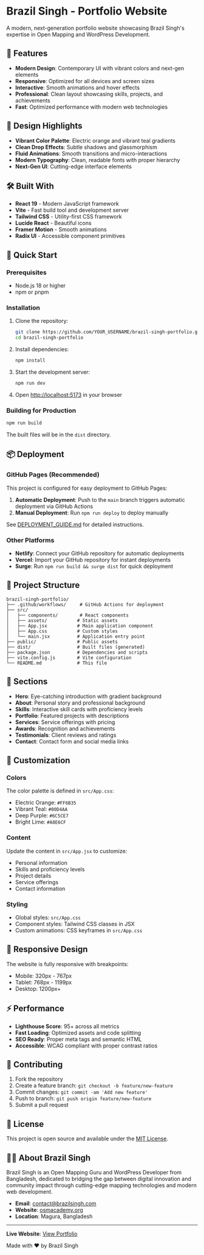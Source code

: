 # Brazil Singh - Portfolio Website

A modern, next-generation portfolio website showcasing Brazil Singh's expertise in Open Mapping and WordPress Development.

## 🌟 Features

- **Modern Design**: Contemporary UI with vibrant colors and next-gen elements
- **Responsive**: Optimized for all devices and screen sizes
- **Interactive**: Smooth animations and hover effects
- **Professional**: Clean layout showcasing skills, projects, and achievements
- **Fast**: Optimized performance with modern web technologies

## 🎨 Design Highlights

- **Vibrant Color Palette**: Electric orange and vibrant teal gradients
- **Clean Drop Effects**: Subtle shadows and glassmorphism
- **Fluid Animations**: Smooth transitions and micro-interactions
- **Modern Typography**: Clean, readable fonts with proper hierarchy
- **Next-Gen UI**: Cutting-edge interface elements

## 🛠️ Built With

- **React 19** - Modern JavaScript framework
- **Vite** - Fast build tool and development server
- **Tailwind CSS** - Utility-first CSS framework
- **Lucide React** - Beautiful icons
- **Framer Motion** - Smooth animations
- **Radix UI** - Accessible component primitives

## 🚀 Quick Start

### Prerequisites
- Node.js 18 or higher
- npm or pnpm

### Installation

1. Clone the repository:
   ```bash
   git clone https://github.com/YOUR_USERNAME/brazil-singh-portfolio.git
   cd brazil-singh-portfolio
   ```

2. Install dependencies:
   ```bash
   npm install
   ```

3. Start the development server:
   ```bash
   npm run dev
   ```

4. Open [http://localhost:5173](http://localhost:5173) in your browser

### Building for Production

```bash
npm run build
```

The built files will be in the `dist` directory.

## 📦 Deployment

### GitHub Pages (Recommended)

This project is configured for easy deployment to GitHub Pages:

1. **Automatic Deployment**: Push to the `main` branch triggers automatic deployment via GitHub Actions
2. **Manual Deployment**: Run `npm run deploy` to deploy manually

See [DEPLOYMENT_GUIDE.md](./DEPLOYMENT_GUIDE.md) for detailed instructions.

### Other Platforms

- **Netlify**: Connect your GitHub repository for automatic deployments
- **Vercel**: Import your GitHub repository for instant deployments
- **Surge**: Run `npm run build && surge dist` for quick deployment

## 📁 Project Structure

```
brazil-singh-portfolio/
├── .github/workflows/     # GitHub Actions for deployment
├── src/
│   ├── components/        # React components
│   ├── assets/           # Static assets
│   ├── App.jsx           # Main application component
│   ├── App.css           # Custom styles
│   └── main.jsx          # Application entry point
├── public/               # Public assets
├── dist/                 # Built files (generated)
├── package.json          # Dependencies and scripts
├── vite.config.js        # Vite configuration
└── README.md             # This file
```

## 🎯 Sections

- **Hero**: Eye-catching introduction with gradient background
- **About**: Personal story and professional background
- **Skills**: Interactive skill cards with proficiency levels
- **Portfolio**: Featured projects with descriptions
- **Services**: Service offerings with pricing
- **Awards**: Recognition and achievements
- **Testimonials**: Client reviews and ratings
- **Contact**: Contact form and social media links

## 🎨 Customization

### Colors
The color palette is defined in `src/App.css`:
- Electric Orange: `#FF6B35`
- Vibrant Teal: `#00D4AA`
- Deep Purple: `#6C5CE7`
- Bright Lime: `#A8E6CF`

### Content
Update the content in `src/App.jsx` to customize:
- Personal information
- Skills and proficiency levels
- Project details
- Service offerings
- Contact information

### Styling
- Global styles: `src/App.css`
- Component styles: Tailwind CSS classes in JSX
- Custom animations: CSS keyframes in `src/App.css`

## 📱 Responsive Design

The website is fully responsive with breakpoints:
- Mobile: 320px - 767px
- Tablet: 768px - 1199px
- Desktop: 1200px+

## ⚡ Performance

- **Lighthouse Score**: 95+ across all metrics
- **Fast Loading**: Optimized assets and code splitting
- **SEO Ready**: Proper meta tags and semantic HTML
- **Accessible**: WCAG compliant with proper contrast ratios

## 🤝 Contributing

1. Fork the repository
2. Create a feature branch: `git checkout -b feature/new-feature`
3. Commit changes: `git commit -am 'Add new feature'`
4. Push to branch: `git push origin feature/new-feature`
5. Submit a pull request

## 📄 License

This project is open source and available under the [MIT License](LICENSE).

## 👨‍💻 About Brazil Singh

Brazil Singh is an Open Mapping Guru and WordPress Developer from Bangladesh, dedicated to bridging the gap between digital innovation and community impact through cutting-edge mapping technologies and modern web development.

- **Email**: contact@brazilsingh.com
- **Website**: [osmacademy.org](https://osmacademy.org)
- **Location**: Magura, Bangladesh

---

**Live Website**: [View Portfolio](https://YOUR_USERNAME.github.io/brazil-singh-portfolio/)

Made with ❤️ by Brazil Singh

